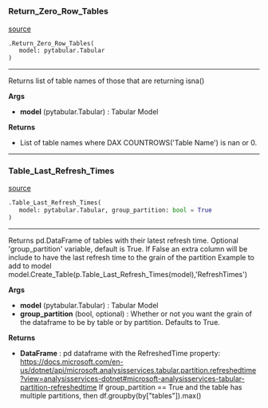 #


### Return_Zero_Row_Tables
[source](https://github.com/Curts0/PyTabular\blob\master\pytabular/basic_checks.py\#L8)
```python
.Return_Zero_Row_Tables(
   model: pytabular.Tabular
)
```

---
Returns list of table names of those that are returning isna()


**Args**

* **model** (pytabular.Tabular) : Tabular Model


**Returns**

* List of table names where DAX COUNTROWS('Table Name') is nan or 0.


----


### Table_Last_Refresh_Times
[source](https://github.com/Curts0/PyTabular\blob\master\pytabular/basic_checks.py\#L22)
```python
.Table_Last_Refresh_Times(
   model: pytabular.Tabular, group_partition: bool = True
)
```

---
Returns pd.DataFrame of tables with their latest refresh time. 
Optional 'group_partition' variable, default is True.
If False an extra column will be include to have the last refresh time to the grain of the partition
Example to add to model model.Create_Table(p.Table_Last_Refresh_Times(model),'RefreshTimes')


**Args**

* **model** (pytabular.Tabular) : Tabular Model
* **group_partition** (bool, optional) : Whether or not you want the grain of the dataframe to be by table or by partition. Defaults to True.


**Returns**

* **DataFrame**  : pd dataframe with the RefreshedTime property: https://docs.microsoft.com/en-us/dotnet/api/microsoft.analysisservices.tabular.partition.refreshedtime?view=analysisservices-dotnet#microsoft-analysisservices-tabular-partition-refreshedtime
If group_partition == True and the table has multiple partitions, then df.groupby(by["tables"]).max()
